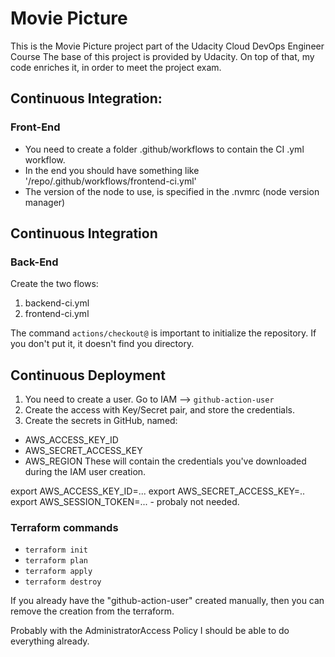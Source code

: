 # Movie Picture

This is the Movie Picture project part of the Udacity Cloud DevOps Engineer Course
The base of this project is provided by Udacity.
On top of that, my code enriches it, in order to meet the project exam.

## Continuous Integration:
### Front-End
- You need to create a folder .github/workflows to contain the CI .yml workflow.
- In the end you should have something like '/repo/.github/workflows/frontend-ci.yml'
- The version of the node to use, is specified in the .nvmrc (node version manager)

## Continuous Integration
### Back-End
Create the two flows:
1. backend-ci.yml
2. frontend-ci.yml

The command `actions/checkout@` is important to initialize the repository. If you don't put it, it doesn't find you directory.

## Continuous Deployment

1. You need to create a user. Go to IAM --> `github-action-user`
2. Create the access with Key/Secret pair, and store the credentials.
3. Create the secrets in GitHub, named:
- AWS_ACCESS_KEY_ID
- AWS_SECRET_ACCESS_KEY
- AWS_REGION
These will contain the credentials you've downloaded during the IAM user creation.

export AWS_ACCESS_KEY_ID=...
export AWS_SECRET_ACCESS_KEY=..
export AWS_SESSION_TOKEN=... - probaly not needed.

### Terraform commands
- `terraform init`
- `terraform plan`
- `terraform apply`
- `terraform destroy`

If you already have the "github-action-user" created manually, then you can remove the creation from the terraform.

Probably with the AdministratorAccess Policy I should be able to do everything already.